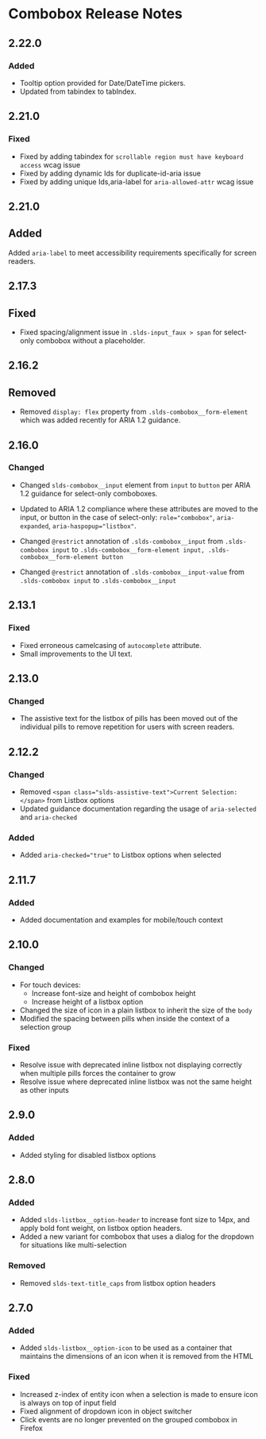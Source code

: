 <!-- Release notes authoring guidelines: http://keepachangelog.com/ -->

# Combobox Release Notes

<!-- ## [Unreleased] -->
## 2.22.0
### Added 
- Tooltip option provided for Date/DateTime pickers.
- Updated from tabindex to tabIndex.
## 2.21.0
### Fixed
- Fixed by adding tabindex for `scrollable region must have keyboard access` wcag issue
- Fixed by adding dynamic Ids for duplicate-id-aria issue
- Fixed by adding unique Ids,aria-label for `aria-allowed-attr` wcag issue

## 2.21.0

## Added

Added `aria-label` to meet accessibility requirements specifically for screen readers.

## 2.17.3

## Fixed

- Fixed spacing/alignment issue in `.slds-input_faux > span` for select-only combobox without a placeholder.

## 2.16.2

## Removed

- Removed `display: flex` property from `.slds-combobox__form-element` which was added recently for ARIA 1.2 guidance.

## 2.16.0

### Changed

- Changed `slds-combobox__input` element from `input` to `button` per ARIA 1.2 guidance for select-only comboboxes.

- Updated to ARIA 1.2 compliance where these attributes are moved to the input, or button in the case of select-only: `role="combobox"`, `aria-expanded`, `aria-haspopup="listbox"`.

- Changed `@restrict` annotation of `.slds-combobox__input` from `.slds-combobox input` to `.slds-combobox__form-element input, .slds-combobox__form-element button`

- Changed `@restrict` annotation of `.slds-combobox__input-value` from `.slds-combobox input` to `.slds-combobox__input`


## 2.13.1

### Fixed

- Fixed erroneous camelcasing of `autocomplete` attribute.
- Small improvements to the UI text.

## 2.13.0

### Changed

- The assistive text for the listbox of pills has been moved out of the individual pills to remove repetition for users with screen readers.

## 2.12.2

### Changed

- Removed `<span class="slds-assistive-text">Current Selection:</span>` from Listbox options
- Updated guidance documentation regarding the usage of `aria-selected` and `aria-checked`

### Added

- Added `aria-checked="true"` to Listbox options when selected

## 2.11.7

### Added

- Added documentation and examples for mobile/touch context

## 2.10.0

### Changed

- For touch devices:
  - Increase font-size and height of combobox height
  - Increase height of a listbox option
- Changed the size of icon in a plain listbox to inherit the size of the `body`
- Modified the spacing between pills when inside the context of a selection group

### Fixed

- Resolve issue with deprecated inline listbox not displaying correctly when multiple pills forces the container to grow
- Resolve issue where deprecated inline listbox was not the same height as other inputs

## 2.9.0

### Added

- Added styling for disabled listbox options

## 2.8.0

### Added

- Added `slds-listbox__option-header` to increase font size to 14px, and apply bold font weight, on listbox option headers.
- Added a new variant for combobox that uses a dialog for the dropdown for situations like multi-selection

### Removed

- Removed `slds-text-title_caps` from listbox option headers

## 2.7.0

### Added

- Added `slds-listbox__option-icon` to be used as a container that maintains the dimensions of an icon when it is removed from the HTML

### Fixed

- Increased z-index of entity icon when a selection is made to ensure icon is always on top of input field
- Fixed alignment of dropdown icon in object switcher
- Click events are no longer prevented on the grouped combobox in Firefox
